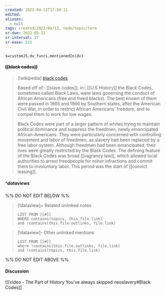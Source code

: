 ```yaml
---
created: 2022-04-13T17:50:11 
edited: 
aliases:
  - null
tags: created/2022/04/13, node/topic/term
sr-due: 2022-05-11
sr-interval: 17
sr-ease: 211
---
```

`$=customJS.dv_funcs.mentionedIn(dv)`

#### <s class="topic-title">[[black codes]]</s> 

> [!wikipedia] [black codes](https://en.wikipedia.org/wiki/Black%20Codes%20(United%20States))
> 
> Based off of:: [[slave codes]],
> in:: [[U.S History]]
> the Black Codes, sometimes called Black Laws, were laws governing the conduct of African Americans (free and freed blacks). 
> The best known of them were passed in 1865 and 1866 by Southern states, after the American Civil War, in order to restrict African Americans' freedom, and to compel them to work for low wages.
> 
> Black Codes were part of a larger pattern of whites trying to maintain political dominance and suppress the freedmen, newly emancipated African-Americans. They were particularly concerned with controlling movement and labor of freedmen, as slavery had been replaced by a free labor system. Although freedmen had been emancipated, their lives were greatly restricted by the Black Codes. The defining feature of the Black Codes was broad [[vagrancy law]], which allowed local authorities to arrest freedpeople for minor infractions and commit them to involuntary labor. 
> This period was the start of [[convict leasing]].
>


##### ^dataviews

%% DO NOT EDIT BELOW %%
> [!dataview]+ Related unlinked notes
> ```dataview
> LIST FROM [[#]]
> WHERE contains(topics, this.file.link)
> and !contains(this.file.outlinks, file.link)
> ```
 
> [!dataview]- Other unlinked mentions
> ```dataview
> LIST FROM [[#]]
> where !contains(this.file.outlinks, file.link)
> and !contains(topics, this.file.link)
> ```

%% DO NOT EDIT ABOVE %%

#### Discussion

![[video - The Part of History You've always skipped neoslavery#Black Codes]]